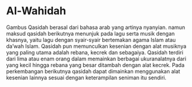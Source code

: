 # Al-Wahidah
Gambus Qasidah berasal dari bahasa arab yang artinya nyanyian. namun maksud qasidah berikutnya menunjuk pada lagu serta musik dengan khasnya, yaitu lagu dengan syair-syair bertemakan agama Islam atau da’wah Islam. Qasidah pun memunculkan kesenian dengan alat musiknya yang paling utama adalah rebana, kecrek dan sebagaiya. Qasidah terdiri dari lima atau enam orang dalam memainkan berbagai ukuranalatnya dari yang kecil hingga rebana yang besar ditambah dengan alat kecrek. Pada perkembangan berikutnya qasidah dapat dimainkan menggunakan alat kesenian lainnya sesuai dengan keterampilan seniman itu sendiri.
